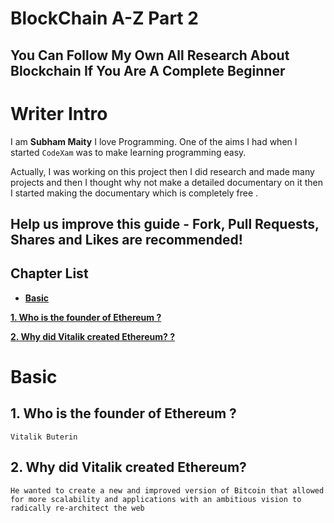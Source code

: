 # BlockChain A-Z Part 2
## You Can Follow My Own All Research About Blockchain If You Are A Complete Beginner

# Writer Intro
I am **Subham Maity**
I love Programming. One of the aims I had when I started ```CodeXam``` was to make learning programming easy.

Actually, I was working on this project then I did research and made many projects and then I thought why not make a detailed documentary on it then I started making the documentary which is completely free .
## Help us improve this guide - **Fork, Pull Requests, Shares and Likes are recommended**!

## Chapter List
* [**Basic**](#basic)

[**1. Who is the founder of Ethereum ?**](#1-who-is-the-founder-of-ethereum-)

[**2. Why did Vitalik created Ethereum? ?**](#2-why-did-vitalik-created-ethereum-)


# Basic 

## 1. Who is the founder of Ethereum ?
```text
Vitalik Buterin
```
## 2. Why did Vitalik created Ethereum? 
```text
He wanted to create a new and improved version of Bitcoin that allowed for more scalability and applications with an ambitious vision to radically re-architect the web
```
